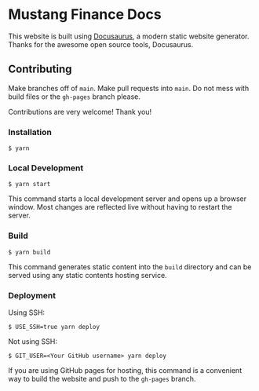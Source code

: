 # Mustang Finance Docs

This website is built using [Docusaurus](https://docusaurus.io/), a modern static website generator. Thanks for the awesome open source tools, Docusaurus. 

## Contributing
Make branches off of `main`.
Make pull requests into `main`.
Do not mess with build files or the `gh-pages` branch please.

Contributions are very welcome! Thank you!

### Installation

```
$ yarn
```

### Local Development

```
$ yarn start
```

This command starts a local development server and opens up a browser window. Most changes are reflected live without having to restart the server.

### Build

```
$ yarn build
```

This command generates static content into the `build` directory and can be served using any static contents hosting service.

### Deployment

Using SSH:

```
$ USE_SSH=true yarn deploy
```

Not using SSH:

```
$ GIT_USER=<Your GitHub username> yarn deploy
```

If you are using GitHub pages for hosting, this command is a convenient way to build the website and push to the `gh-pages` branch.
